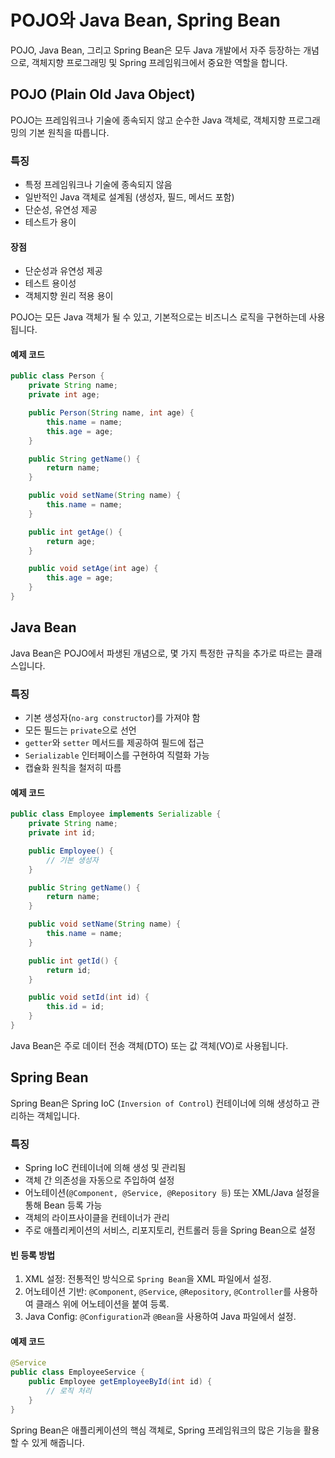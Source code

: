 # POJO와 Java Bean, Spring Bean

POJO, Java Bean, 그리고 Spring Bean은 모두 Java 개발에서 자주 등장하는 개념으로, 객체지향 프로그래밍 및 Spring 프레임워크에서 중요한 역할을 합니다.

## POJO (Plain Old Java Object)

POJO는 프레임워크나 기술에 종속되지 않고 순수한 Java 객체로, 객체지향 프로그래밍의 기본 원칙을 따릅니다.

### 특징

- 특정 프레임워크나 기술에 종속되지 않음
- 일반적인 Java 객체로 설계됨 (생성자, 필드, 메서드 포함)
- 단순성, 유연성 제공
- 테스트가 용이

#### 장점

- 단순성과 유연성 제공
- 테스트 용이성
- 객체지향 원리 적용 용이

POJO는 모든 Java 객체가 될 수 있고, 기본적으로는 비즈니스 로직을 구현하는데 사용됩니다.

#### 예제 코드

```java
public class Person {
    private String name;
    private int age;

    public Person(String name, int age) {
        this.name = name;
        this.age = age;
    }

    public String getName() {
        return name;
    }

    public void setName(String name) {
        this.name = name;
    }

    public int getAge() {
        return age;
    }

    public void setAge(int age) {
        this.age = age;
    }
}
```

## Java Bean

Java Bean은 POJO에서 파생된 개념으로, 몇 가지 특정한 규칙을 추가로 따르는 클래스입니다.

### 특징

- 기본 생성자(`no-arg constructor`)를 가져야 함
- 모든 필드는 `private`으로 선언
- `getter`와 `setter` 메서드를 제공하여 필드에 접근
- `Serializable` 인터페이스를 구현하여 직렬화 가능
- 캡슐화 원칙을 철저히 따름

#### 예제 코드

```java
public class Employee implements Serializable {
    private String name;
    private int id;

    public Employee() {
        // 기본 생성자
    }

    public String getName() {
        return name;
    }

    public void setName(String name) {
        this.name = name;
    }

    public int getId() {
        return id;
    }

    public void setId(int id) {
        this.id = id;
    }
}
```

Java Bean은 주로 데이터 전송 객체(DTO) 또는 값 객체(VO)로 사용됩니다.

## Spring Bean

Spring Bean은 Spring IoC (`Inversion of Control`) 컨테이너에 의해 생성하고 관리하는 객체입니다.

### 특징

- Spring IoC 컨테이너에 의해 생성 및 관리됨
- 객체 간 의존성을 자동으로 주입하여 설정
- 어노테이션(`@Component, @Service, @Repository 등`) 또는 XML/Java 설정을 통해 Bean 등록 가능
- 객체의 라이프사이클을 컨테이너가 관리
- 주로 애플리케이션의 서비스, 리포지토리, 컨트롤러 등을 Spring Bean으로 설정

#### 빈 등록 방법

1. XML 설정: 전통적인 방식으로 `Spring Bean`을 XML 파일에서 설정.
2. 어노테이션 기반: `@Component`, `@Service`, `@Repository`, `@Controller`를 사용하여 클래스 위에 어노테이션을 붙여 등록.
3. Java Config: `@Configuration`과 `@Bean`을 사용하여 Java 파일에서 설정.

#### 예제 코드

```java
@Service
public class EmployeeService {
    public Employee getEmployeeById(int id) {
        // 로직 처리
    }
}
```

Spring Bean은 애플리케이션의 핵심 객체로, Spring 프레임워크의 많은 기능을 활용할 수 있게 해줍니다.
